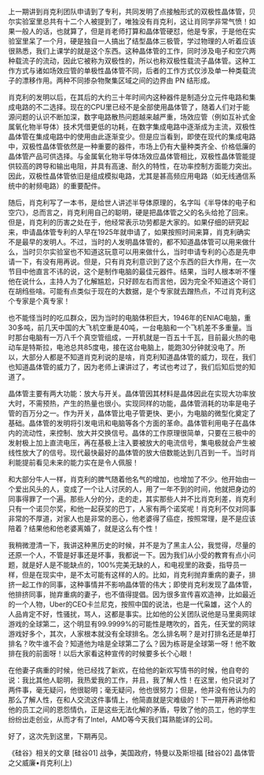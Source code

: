 上一期讲到肖克利团队申请到了专利，共同发明了点接触形式的双极性晶体管，贝尔实验室里总共有十二个人被提到了，唯独没有肖克利，这让肖同学非常气愤！如果一般人的话，也就算了，但是肖老师打算和晶体管硬怼，他是专家，于是他在实验室里呆了一个月，硬是独自一人搞出了结型晶体三极管，学过物理的人听着应该很熟悉，我们上课学的就是这个东西。这种晶体管的工作，同时涉及电子和空穴两种载流子的流动，因此它被称为双极性的，所以也称双极性载流子晶体管。这种工作方式与诸如场效应管的单极性晶体管不同，后者的工作方式仅涉及单一种类载流子的漂移作用。两种不同掺杂物聚集区域之间的边界由 PN 结形成。

肖克利的发明以后，在其后的大约三十年时间内这种器件是制造分立元件电路和集成电路的不二选择。现在的CPU里已经不是全部使用晶体管了，随着人们对于能源问题的认识不断加深，数字电路散热问题越来越严重，场效应管（例如互补式金属氧化物半导体）技术凭借更低的功耗，在数字集成电路中逐渐成为主流，双极性晶体管在集成电路中的使用由此逐渐变少。但是应当看到，即使在现代的集成电路中，双极性晶体管依然是一种重要的器件，市场上仍有大量种类齐全、价格低廉的晶体管产品可供选择。与金属氧化物半导体场效应晶体管相比，双极性晶体管能提供较高的跨导和输出电阻，并具有高速、耐久的特性，在功率控制方面能力突出。因此，双极性晶体管依旧是组成模拟电路，尤其是甚高频应用电路（如无线通信系统中的射频电路）的重要配件。

随后，肖克利写了一本书，是给世人讲述半导体原理的，名字叫《半导体的电子和空穴》，总而言之，肖克利用自己的聪明，硬是把晶体管之父的名头给抢了回来。但是，肖克利的历害之处在于，他经常表示功劳都是大家的。如果仔细的研究起来，申请晶体管专利的人早在1925年就申请了，如果按照时间来算，肖克利确实不是最早的发明人。不过，当时的人发明晶体管的，都不知道晶体管可以用来做什么，当时贝尔实验室也不知道这玩意可以用来做什么，当时申请专利的心态是先申请一下，有没有用再说。但是，只有肖克利意识到了这个东西的巨大作用，在一次节目中他直言不讳的说，这个是制作电脑的最佳元器件。结果，当时人根本听不懂他在说什么，主持人为了化解尴尬，只好顾左右而言他，因为完全不知道这个哥们在胡绉些啥。可能有点类似于现在的大数据，是个专家就去蹭热点，不过肖克利这个专家是个真专家！

也不能怪当时的吃瓜群众，因为当时的电脑体积巨大，1946年的ENIAC电脑，重30多吨，前几天中国的大飞机空重是40吨，一台电脑和一个飞机差不多重量。当时那台电脑有一万八千个真空管组成，一开机就是一百五十千瓦，目前最火热的电动车是特斯拉，电池总共85度电，接在这台电脑上，能跑30分钟就没电了。所以，大部分人都是不知道肖克利说的是啥，肖克利知道晶体管的威力，现在，我们也知道晶体管的威力了，因为老师上课讲过了，考试也考过了，我们后知后觉的知道了。

晶体管主要有两大功能：放大与开关。晶体管因其材料是晶体因此在实现大功率放大时，不需预热，产生的热量也很小。实现同样的功能，晶体管消耗的功率是电子管的百万分之一。作为开关，晶体管比电子管更快、更小，为电脑的微型化奠定了基础。晶体管的发明将引发电讯和电脑等各个方面的革命。晶体管利用电子在晶体内的流动性，来控制、放大并交换信号。晶体的工作原理很简单，只要在三极中的发射极上加上直流电压，再在基极上注入要被放大的电流信号，集电极就会产生被线性放大了的信号。现代最快最好的晶体管的放大倍数能达到几百到一千。当时肖利能提前看见未来的能力实在是令人佩服！

和大部分牛人一样，肖克利的脾气随着他名气的增加，也增加了不少。他开始由一个爱出风头的人，变成了一个让人讨厌的人，用了一年不到的时间，他就把身边的同事得罪了一个遍。那些人分的分，走的走，其实那些人并不比肖克利差，肖克利只有一个诺贝尔奖，和他一起获奖的巴丁，人家有两个诺奖呢！肖克利不仅对同事非常的不厚道，对家人也是非常的恶心，他老婆得了癌症，按照常理，是不是应该陪着？结果他和他老婆离婚了，就是这么有个性！


我稍微澄清一下，我讲这种黑历史的时候，并不是为了黑主人公，我觉得，尽量的还原一个人，不管是好事还是坏事，我都说一下。因为我们从小受的教育有点小问题，就是好人是不能缺点的，100%完美无缺的人，和电视里的政委，指导员一样，但是在现实中，是不太可能有这样的人的。比如，肖克利抛弃重病的妻子，排挤一起工作的同事，这种事情并不影响晶体管的伟大；即使肖克利发现了晶体管，他排挤同事，抛弃重病的妻子，也不值得提倡。因为很多宣传喜欢造神，比如最近的一个人物，Uber的CEO卡兰尼克，按照中国的说法，也是一代枭雄，这个人的人品肯定不好，性骚扰，骂人，这都是事实。比如他的公关团队说他是马里奥网球游戏的全球第二，这个明显有99.9999%的可能性是瞎吹的，首先，任天堂的网球游戏好多个，其次，人家根本就没有全球排名。怎么排名啊？是对打排名还是单打排名？吹牛谁不会？知道他为啥是全球第二了么？因为栋哥是全球第一呀！他不敢排在我的前面呀！以后大家看这种宣传的时候要多长个心眼！

在他妻子病重的时候，他已经找了新欢，在给他的新欢写情书的时候，他自夸的说：我比其他人聪明，我热爱我的工作，并且，我了解人性！在这里，他只说对了两件事，毫无疑问，他很聪明；毫无疑问，他也很努力；但是，他并没有他认为的那么了解人性，在和人交流这件事情上，他简直就是灾难级的！下一期开再讲他和他的员工之间的恩怨情仇，正是这些无法化解的矛盾，导致了他的员工，他的学生纷纷出走创业，从而才有了Intel，AMD等今天我们耳熟能详的公司。

好了，这次先到这里，下期再见。

《硅谷》相关的文章
[硅谷01] 战争，美国政府，特曼以及斯坦福
[硅谷02] 晶体管之父威廉•肖克利(上)
